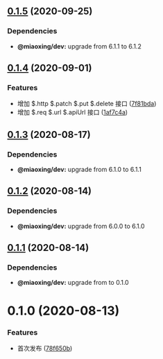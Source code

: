 ## [0.1.5](https://github.com/miaoxing/miaoxing-js/compare/miaoxing@0.1.4...miaoxing@0.1.5) (2020-09-25)





### Dependencies

* **@miaoxing/dev:** upgrade from 6.1.1 to 6.1.2

## [0.1.4](https://github.com/miaoxing/miaoxing-js/compare/miaoxing@0.1.3...miaoxing@0.1.4) (2020-09-01)


### Features

* 增加 $.http $.patch $.put $.delete 接口 ([7f81bda](https://github.com/miaoxing/miaoxing-js/commit/7f81bdaee4415f04b7e716613f6e7abe4ba85de8))
* 增加 $.req $.url $.apiUrl 接口 ([1af7c4a](https://github.com/miaoxing/miaoxing-js/commit/1af7c4ad95c3c0ccb85770f5514dfbfcb63d3898))

## [0.1.3](https://github.com/miaoxing/miaoxing-js/compare/miaoxing@0.1.2...miaoxing@0.1.3) (2020-08-17)





### Dependencies

* **@miaoxing/dev:** upgrade from 6.1.0 to 6.1.1

## [0.1.2](https://github.com/miaoxing/miaoxing-js/compare/miaoxing@0.1.1...miaoxing@0.1.2) (2020-08-14)





### Dependencies

* **@miaoxing/dev:** upgrade from 6.0.0 to 6.1.0

## [0.1.1](https://github.com/miaoxing/miaoxing-js/compare/miaoxing@0.1.0...miaoxing@0.1.1) (2020-08-14)





### Dependencies

* **@miaoxing/dev:** upgrade from  to 0.1.0

# 0.1.0 (2020-08-13)


### Features

* 首次发布 ([78f650b](https://github.com/miaoxing/miaoxing-js/commit/78f650b51e169a877164d5aa794a8d79c3d868f4))
